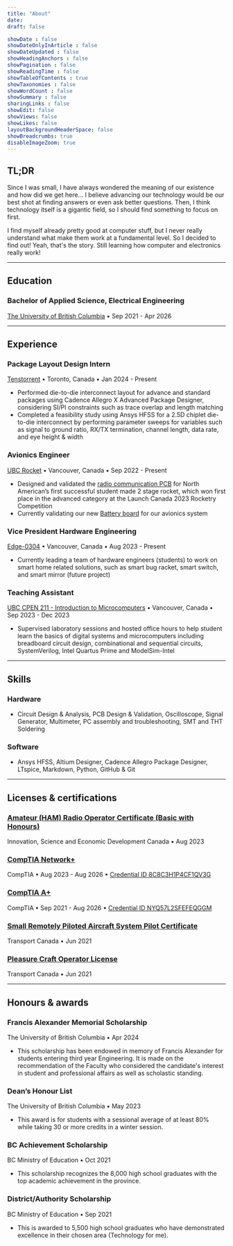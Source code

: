 ```yaml
---
title: "About"
date: 
draft: false

showDate : false
showDateOnlyInArticle : false
showDateUpdated : false
showHeadingAnchors : false
showPagination : false
showReadingTime : false
showTableOfContents : true
showTaxonomies : false 
showWordCount : false
showSummary : false
sharingLinks : false
showEdit: false
showViews: false
showLikes: false
layoutBackgroundHeaderSpace: false
showBreadcrumbs: true
disableImageZoom: true
---
```


## TL;DR
Since I was small, I have always wondered the meaning of our existence and how did we get here… I believe advancing our technology would be our best shot at finding answers or even ask better questions. Then, I think technology itself is a gigantic field, so I should find something to focus on first. 

I find myself already pretty good at computer stuff, but I never really understand what make them work at a fundamental level. So I decided to find out! Yeah, that's the story. Still learning how computer and electronics really work!

***

## Education
### Bachelor of Applied Science, Electrical Engineering 
[The University of British Columbia](https://www.ubc.ca/)  • Sep 2021 - Apr 2026

***

## Experience

### Package Layout Design Intern
[Tenstorrent](https://tenstorrent.com/) • Toronto, Canada • Jan 2024 - Present

- Performed die-to-die interconnect layout for advance and standard packages using Cadence Allegro X Advanced Package Designer, considering SI/PI constraints such as trace overlap and length matching
- Completed a feasibility study using Ansys HFSS for a 2.5D chiplet die-to-die interconnect by performing parameter sweeps for variables such as signal to ground ratio, RX/TX termination, channel length, data rate, and eye height & width

### Avionics Engineer 
[UBC Rocket](https://www.ubcrocket.com/) • Vancouver, Canada • Sep 2022 - Present

- Designed and validated the [radio communication PCB](/projects/Radio-PCB) for North American’s first successful student made 2 stage rocket, which won first place in the advanced category at the Launch Canada 2023 Rocketry Competition
- Currently validating our new [Battery board](/projects/bhs) for our avionics system

### Vice President Hardware Engineering
[Edge-0304](https://edge0304.com/) • Vancouver, Canada • Aug 2023 - Present

- Currently leading a team of hardware engineers (students) to work on smart home related solutions, such as smart bug racket, smart switch, and smart mirror (future project)

### Teaching Assistant
[UBC CPEN 211 - Introduction to Microcomputers](https://ece.ubc.ca/courses/cpen-211/) • Vancouver, Canada • Sep 2023 - Dec 2023

- Supervised laboratory sessions and hosted office hours to help student learn the basics of digital systems and microcomputers including breadboard circuit design, combinational and sequential circuits, SystemVerilog, Intel Quartus Prime and ModelSim-Intel

***

## Skills

### Hardware
- Circuit Design & Analysis, PCB Design & Validation, Oscilloscope, Signal Generator, Multimeter, PC assembly and troubleshooting, SMT and THT Soldering

### Software
- Ansys HFSS, Altium Designer, Cadence Allegro Package Designer, LTspice, Markdown, Python, GitHub & Git


***

## Licenses & certifications

### [Amateur (HAM) Radio Operator Certificate (Basic with Honours)](https://ised-isde.canada.ca/site/spectrum-management-telecommunications/en/spectrum-allocation/amateur-radio-service/amateur-certification-fact-sheet)
Innovation, Science and Economic Development Canada • Aug 2023

### [CompTIA Network+](https://www.comptia.org/certifications/network)
CompTIA • Aug 2023 - Aug 2026 • [Credential ID 8C8C3H1P4CF1QV3G](https://www.certmetrics.com/comptia/public/verification.aspx/)

### [CompTIA A+](https://www.comptia.org/certifications/A)
CompTIA • Sep 2021 - Aug 2026 • [Credential ID NYQ57L2SFEFEQGGM](https://www.certmetrics.com/comptia/public/verification.aspx/)

### [Small Remotely Piloted Aircraft System Pilot Certificate](https://tc.canada.ca/en/aviation/publications/knowledge-requirements-pilots-remotely-piloted-aircraft-systems-250-g-including-25-kg-operating-within-visual-line-sight-vlos-tp-15263)
Transport Canada • Jun 2021

### [Pleasure Craft Operator License](https://tc.canada.ca/en/marine-transportation/vessel-licensing-registration/licensing-pleasure-craft/apply-manage-pleasure-craft-licence-pcl/apply-manage-pleasure-craft-licence-pcl)
Transport Canada • Jun 2021

***

## Honours & awards

### Francis Alexander Memorial Scholarship
The University of British Columbia • Apr 2024

- This scholarship has been endowed in memory of Francis Alexander for students entering third year Engineering. It is made on the recommendation of the Faculty who considered the candidate's interest in student and professional affairs as well as scholastic standing.

### Dean’s Honour List
The University of British Columbia • May 2023

- This award is for students with a sessional average of at least 80% while taking 30 or more credits in a winter session.

### BC Achievement Scholarship
BC Ministry of Education • Oct 2021

- This scholarship recognizes the 8,000 high school graduates with the top academic achievement in the province.

### District/Authority Scholarship
BC Ministry of Education • Sep 2021

- This is awarded to 5,500 high school graduates who have demonstrated excellence in their chosen area (Technology for me).

